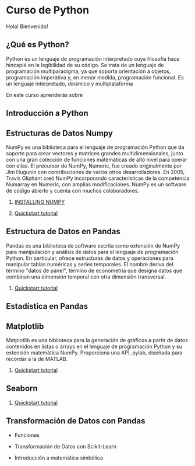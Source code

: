 # Curso de Python

Hola! Bienvenido!

## ¿Qué es Python?

Python es un lenguaje de programación interpretado cuya filosofía hace hincapié en la legibilidad de su código. Se trata de un lenguaje de programación multiparadigma, ya que soporta orientación a objetos, programación imperativa y, en menor medida, programación funcional. Es un lenguaje interpretado, dinámico y multiplataforma

En este curso aprenderás sobre

## Introducción a Python

## Estructuras de Datos Numpy

NumPy es una biblioteca para el lenguaje de programación Python que da soporte para crear vectores y matrices grandes multidimensionales, junto con una gran colección de funciones matemáticas de alto nivel para operar con ellas. El precursor de NumPy, Numeric, fue creado originalmente por Jim Hugunin con contribuciones de varios otros desarrolladores. En 2005, Travis Oliphant creó NumPy incorporando características de la competencia Numarray en Numeric, con amplias modificaciones. NumPy es un software de código abierto y cuenta con muchos colaboradores.

1. [INSTALLING NUMPY](https://numpy.org/install/)

1. [Quickstart tutorial](https://numpy.org/doc/stable/user/quickstart.html)
    
## Estructura de Datos en Pandas

Pandas es una biblioteca de software escrita como extensión de NumPy para manipulación y análisis de datos para el lenguaje de programación Python. En particular, ofrece estructuras de datos y operaciones para manipular tablas numéricas y series temporales. El nombre deriva del término "datos de panel", término de econometría que designa datos que combinan una dimensión temporal con otra dimensión transversal.

1. [Quickstart tutorial](https://pypi.org/project/pandas/)

## Estadística en Pandas

## Matplotlib

Matplotlib es una biblioteca para la generación de gráficos a partir de datos contenidos en listas o arrays en el lenguaje de programación Python y su extensión matemática NumPy. Proporciona una API, pylab, diseñada para recordar a la de MATLAB.

1. [Quickstart tutorial](https://matplotlib.org/)

## Seaborn

1. [Quickstart tutorial](https://seaborn.pydata.org/)

## Transformación de Datos con Pandas

* Funciones

* Transformación de Datos con Scikit-Learn

* Introducción a matemática simbólica






